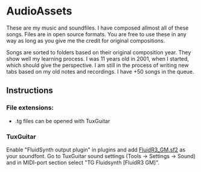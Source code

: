 # AudioAssets
These are my music and soundfiles. I have composed allmost all of these songs. Files are in open source formats.
You are free to use these in any way as long as you give me the credit for original compositions.

Songs are sorted to folders based on their original composition year. They show well my learning process. I was 11 years old in 2001, when I started, which should give the perspective.
I am still in the process of writing new tabs based on my old notes and recordings. I have +50 songs in the queue.

## Instructions
### File extensions:
- .tg files can be opened with TuxGuitar


### TuxGuitar
Enable "FluidSynth output plugin" in plugins and add [FluidR3_GM.sf2](http://www.ronimusic.com/sf2/FluidR3_GM.sf2) as your soundfont.
Go to TuxGuitar sound settings (Tools -> Settings -> Sound) and in MIDI-port section select "TG Fluidsynth [FluidR3 GM]".

